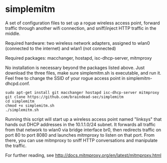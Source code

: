 # simplemitm
A set of configuration files to set up a rogue wireless access point, forward traffic through another wifi connection, and sniff/inject HTTP traffic in the middle.

Required hardware: two wireless network adapters, assigned to wlan0 (connected to the internet) and wlan1 (not connected)

Required packages: macchanger, hostapd, isc-dhcp-server, mitmproxy

No installation is necessary beyond the packages listed above. Just download the three files, make sure simplemitm.sh is executable, and run it. Feel free to change the SSID of your rogue access point in simplemitm-dhcpd.conf.
```
sudo apt-get install git macchanger hostapd isc-dhcp-server mitmproxy
git clone https://github.com/braindead-sec/simplemitm
cd simplemitm
chmod +x simplemitm.sh
./simplemitm.sh
```

Running this script will start up a wireless access point named "linksys" that hands out DHCP addresses in the 10.1.1.0/24 subnet. It forwards all traffic from that network to wlan0 via bridge interface br0, then redirects traffic on port 80 to port 8080 and launches mitmproxy to listen on that port. From there, you can use mitmproxy to sniff HTTP conversations and manipulate the traffic.

For further reading, see http://docs.mitmproxy.org/en/latest/mitmproxy.html
